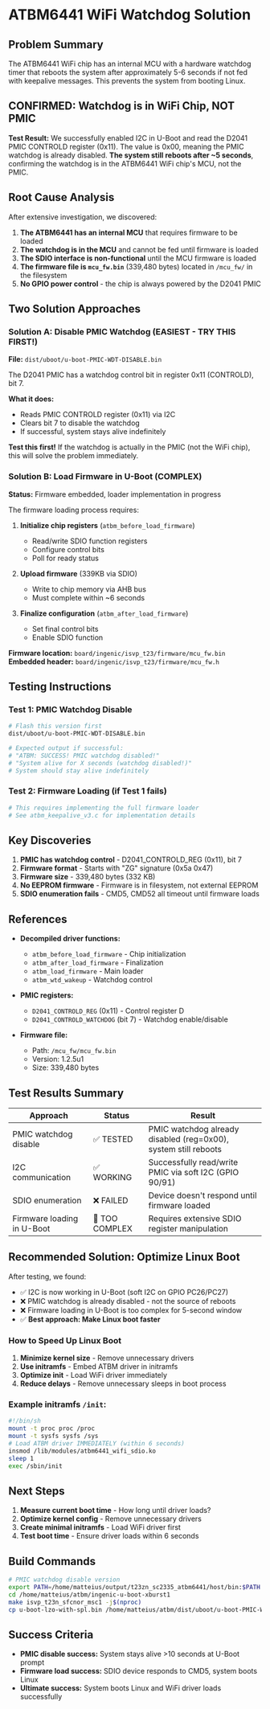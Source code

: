 # ATBM6441 WiFi Watchdog Solution

## Problem Summary

The ATBM6441 WiFi chip has an internal MCU with a hardware watchdog timer that reboots the system after approximately 5-6 seconds if not fed with keepalive messages. This prevents the system from booting Linux.

## CONFIRMED: Watchdog is in WiFi Chip, NOT PMIC

**Test Result:** We successfully enabled I2C in U-Boot and read the D2041 PMIC CONTROLD register (0x11). The value is 0x00, meaning the PMIC watchdog is already disabled. **The system still reboots after ~5 seconds**, confirming the watchdog is in the ATBM6441 WiFi chip's MCU, not the PMIC.

## Root Cause Analysis

After extensive investigation, we discovered:

1. **The ATBM6441 has an internal MCU** that requires firmware to be loaded
2. **The watchdog is in the MCU** and cannot be fed until firmware is loaded
3. **The SDIO interface is non-functional** until the MCU firmware is loaded
4. **The firmware file is `mcu_fw.bin`** (339,480 bytes) located in `/mcu_fw/` in the filesystem
5. **No GPIO power control** - the chip is always powered by the D2041 PMIC

## Two Solution Approaches

### Solution A: Disable PMIC Watchdog (EASIEST - TRY THIS FIRST!)

**File:** `dist/uboot/u-boot-PMIC-WDT-DISABLE.bin`

The D2041 PMIC has a watchdog control bit in register 0x11 (CONTROLD), bit 7.

**What it does:**
- Reads PMIC CONTROLD register (0x11) via I2C
- Clears bit 7 to disable the watchdog
- If successful, system stays alive indefinitely

**Test this first!** If the watchdog is actually in the PMIC (not the WiFi chip), this will solve the problem immediately.

### Solution B: Load Firmware in U-Boot (COMPLEX)

**Status:** Firmware embedded, loader implementation in progress

The firmware loading process requires:

1. **Initialize chip registers** (`atbm_before_load_firmware`)
   - Read/write SDIO function registers
   - Configure control bits
   - Poll for ready status

2. **Upload firmware** (339KB via SDIO)
   - Write to chip memory via AHB bus
   - Must complete within ~6 seconds

3. **Finalize configuration** (`atbm_after_load_firmware`)
   - Set final control bits
   - Enable SDIO function

**Firmware location:** `board/ingenic/isvp_t23/firmware/mcu_fw.bin`
**Embedded header:** `board/ingenic/isvp_t23/firmware/mcu_fw.h`

## Testing Instructions

### Test 1: PMIC Watchdog Disable
```bash
# Flash this version first
dist/uboot/u-boot-PMIC-WDT-DISABLE.bin

# Expected output if successful:
# "ATBM: SUCCESS! PMIC watchdog disabled!"
# "System alive for X seconds (watchdog disabled!)"
# System should stay alive indefinitely
```

### Test 2: Firmware Loading (if Test 1 fails)
```bash
# This requires implementing the full firmware loader
# See atbm_keepalive_v3.c for implementation details
```

## Key Discoveries

1. **PMIC has watchdog control** - D2041_CONTROLD_REG (0x11), bit 7
2. **Firmware format** - Starts with "ZG" signature (0x5a 0x47)
3. **Firmware size** - 339,480 bytes (332 KB)
4. **No EEPROM firmware** - Firmware is in filesystem, not external EEPROM
5. **SDIO enumeration fails** - CMD5, CMD52 all timeout until firmware loads

## References

- **Decompiled driver functions:**
  - `atbm_before_load_firmware` - Chip initialization
  - `atbm_after_load_firmware` - Finalization
  - `atbm_load_firmware` - Main loader
  - `atbm_wtd_wakeup` - Watchdog control

- **PMIC registers:**
  - `D2041_CONTROLD_REG` (0x11) - Control register D
  - `D2041_CONTROLD_WATCHDOG` (bit 7) - Watchdog enable/disable

- **Firmware file:**
  - Path: `/mcu_fw/mcu_fw.bin`
  - Version: 1.2.5u1
  - Size: 339,480 bytes

## Test Results Summary

| Approach | Status | Result |
|----------|--------|--------|
| PMIC watchdog disable | ✅ TESTED | PMIC watchdog already disabled (reg=0x00), system still reboots |
| I2C communication | ✅ WORKING | Successfully read/write PMIC via soft I2C (GPIO 90/91) |
| SDIO enumeration | ❌ FAILED | Device doesn't respond until firmware loaded |
| Firmware loading in U-Boot | 🚧 TOO COMPLEX | Requires extensive SDIO register manipulation |

## Recommended Solution: Optimize Linux Boot

After testing, we found:
- ✅ I2C is now working in U-Boot (soft I2C on GPIO PC26/PC27)
- ❌ PMIC watchdog is already disabled - not the source of reboots
- ❌ Firmware loading in U-Boot is too complex for 5-second window
- ✅ **Best approach: Make Linux boot faster**

### How to Speed Up Linux Boot

1. **Minimize kernel size** - Remove unnecessary drivers
2. **Use initramfs** - Embed ATBM driver in initramfs
3. **Optimize init** - Load WiFi driver immediately
4. **Reduce delays** - Remove unnecessary sleeps in boot process

### Example initramfs `/init`:
```bash
#!/bin/sh
mount -t proc proc /proc
mount -t sysfs sysfs /sys
# Load ATBM driver IMMEDIATELY (within 6 seconds)
insmod /lib/modules/atbm6441_wifi_sdio.ko
sleep 1
exec /sbin/init
```

## Next Steps

1. **Measure current boot time** - How long until driver loads?
2. **Optimize kernel config** - Remove unnecessary drivers
3. **Create minimal initramfs** - Load WiFi driver first
4. **Test boot time** - Ensure driver loads within 6 seconds

## Build Commands

```bash
# PMIC watchdog disable version
export PATH=/home/matteius/output/t23zn_sc2335_atbm6441/host/bin:$PATH
cd /home/matteius/atbm/ingenic-u-boot-xburst1
make isvp_t23n_sfcnor_msc1 -j$(nproc)
cp u-boot-lzo-with-spl.bin /home/matteius/atbm/dist/uboot/u-boot-PMIC-WDT-DISABLE.bin
```

## Success Criteria

- **PMIC disable success:** System stays alive >10 seconds at U-Boot prompt
- **Firmware load success:** SDIO device responds to CMD5, system boots Linux
- **Ultimate success:** System boots Linux and WiFi driver loads successfully

